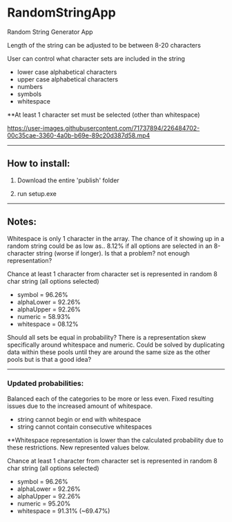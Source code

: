 # RandomStringApp
Random String Generator App

Length of the string can be adjusted to be between 8-20 characters

User can control what character sets are included in the string
 - lower case alphabetical characters
 - upper case alphabetical characters
 - numbers
 - symbols
 - whitespace

\**At least 1 character set must be selected (other than whitespace)

https://user-images.githubusercontent.com/71737894/226484702-00c35cae-3360-4a0b-b69e-89c20d387d58.mp4
__________________________________________________________________

<H2>How to install:</H2>

1. Download the entire 'publish' folder

2. run setup.exe

__________________________________________________________________

<h2>Notes:</h2>

Whitespace is only 1 character in the array. The chance of it showing up in a random string
could be as low as.. 8.12% if all options are selected in an 8-character string (worse if longer). Is that a problem? not enough representation?

Chance at least 1 character from character set is represented in random 8 char string (all options selected)
 - symbol     = 96.26%
 - alphaLower = 92.26%
 - alphaUpper = 92.26%
 - numeric    = 58.93%
 - whitespace = 08.12%

Should all sets be equal in probability? 
There is a representation skew specifically around whitespace and numeric.
Could be solved by duplicating data within these pools until they are around the same size as the other pools but is that a good idea?

__________________________________________________________________

<h3>Updated probabilities:</h3>

Balanced each of the categories to be more or less even.
Fixed resulting issues due to the increased amount of whitespace. 
 - string cannot begin or end with whitespace
 - string cannot contain consecutive whitespaces

\**Whitespace representation is lower than the calculated probability due to these restrictions. New represented values below.

Chance at least 1 character from character set is represented in random 8 char string (all options selected)
 - symbol     = 96.26%
 - alphaLower = 92.26%
 - alphaUpper = 92.26%
 - numeric    = 95.20%
 - whitespace = 91.31% (~69.47%)
 
